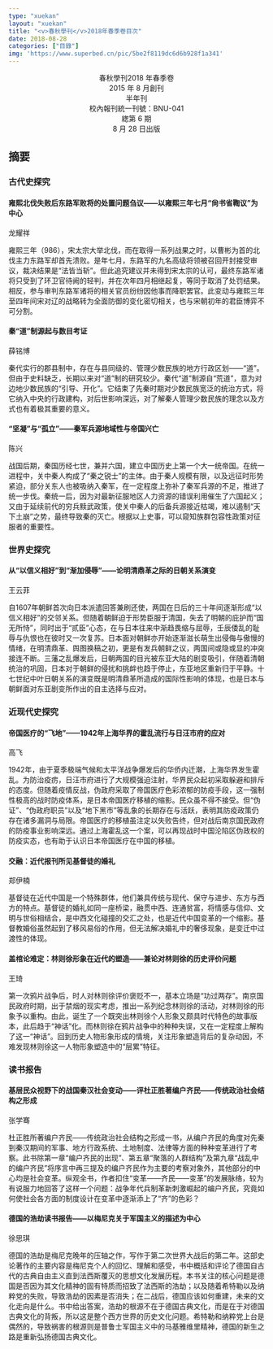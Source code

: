 ```yaml
---
type: "xuekan"
layout: "xuekan"
title: "<v>春秋學刊</v>2018年春季卷目次"
date: 2018-08-28
categories: ["目錄"]
img: 'https://www.superbed.cn/pic/5be2f8119dc6d6b928f1a341'
---
```


<center><v>春秋學刊</v>2018 年春季卷</center>
<center>2015 年 8 月創刊</center>
<center>半年刊</center>
<center>校內報刊統一刊號：BNU-041</center>
<center>緫第 6 期</center>
<center>8 月 28 日出版</center>

## 摘要

### 古代史探究

#### 雍熙北伐失败后东路军败将的处置问题刍议——以雍熙三年七月“尙书省鞫议”为中心

龙耀祥

雍熙三年（986），宋太宗大举北伐，而在取得一系列战果之时，以曹彬为首的北伐主力东路军却首先溃败。是年七月，东路军的九名高级将领被召回开封接受审议，裁决结果是“法皆当斩”。但此追究建议并未得到宋太宗的认可，最终东路军诸将只受到了环卫官待阙的轻判，并在次年四月相继起复，等同于取消了处罚结果。相反，参与审判东路军诸将的相关官员纷纷因他事而降职罢官。此变动与雍熙三年至四年间宋对辽的战略转为全面防御的变化密切相关，也与宋朝初年的君臣博弈不可分割。

#### 秦“道”制源起与数目考证

薛铭博

秦代实行的郡县制中，存在与县同级的、管理少数民族的地方行政区划——“道”。但由于史料缺乏，长期以来对“道”制的研究较少。秦代“道”制源自“荒道”，意为对边地少数民族的“引导、开化”。它结束了先秦时期对少数民族宽泛的统治方式，将它纳入中央的行政建构，对后世影响深远，对了解秦人管理少数民族的理念以及方式也有着极其重要的意义。

#### “坚凝”与“孤立”——秦军兵源地域性与帝国兴亡

陈兴

战国后期，秦国历经七世，兼并六国，建立中国历史上第一个大一统帝国。在统一进程中，关中秦人构成了“秦之锐士”的主体。由于秦人规模有限，以及远征时形势紧迫，部分关东人也被吸纳入秦军，在一定程度上弥补了秦军兵源的不足，推进了统一步伐。秦统一后，因为对最新征服地区人力资源的错误利用催生了六国起义；又由于延续前代的穷兵黩武政策，使关中秦人的后备兵源接近枯竭，难以遏制“天下土崩”之势，最终导致秦的灭亡。根据以上史事，可以窥知族群包容性政策对征服者的重要性。

### 世界史探究

#### 从“以信义相好”到“渐加侵辱”——论明清鼎革之际的日朝关系演变

王云菲

自1607年朝鲜首次向日本派遣回答兼刷还使，两国在日后的三十年间逐渐形成“以信义相好”的交邻关系。但随着朝鲜迫于形势臣服于清国，失去了明朝的庇护而“国无所恃”，同时出于“贰臣”心态，在与日本往来中渐趋畏缩与屈辱，壬辰倭乱的耻辱与仇恨也在彼时又一次复苏。日本面对朝鲜亦开始逐渐滋长萌生出侵侮与傲慢的情绪，在明清鼎革、舆图换稿之初，更是有发兵朝鲜之议，两国间或隐或显的冲突接连不断。三藩之乱爆发后，日朝两国的目光被东亚大陆的剧变吸引，伴随着清朝统治的巩固，日本对于朝鲜的侵扰和挑衅也趋于停止，东亚地区重新归于平静。十七世纪中叶日朝关系的演变既是明清鼎革所造成的国际性影响的体现，也是日本与朝鲜面对东亚剧变所作出的自主选择与应对。

### 近现代史探究

#### 帝国医疗的“飞地”——1942年上海华界的霍乱流行与日汪市府的应对

高飞

1942年，由于夏季极端气候和太平洋战争爆发后的华侨内迁潮，上海华界发生霍乱。为防治疫疠，日汪市府进行了大规模强迫注射，华界民众起初采取躲避和排斥的态度。但随着疫情反战，伪政府采取了帝国医疗色彩浓郁的防疫手段，这一强制性极高的战时防疫体系，是日本帝国医疗移植的缩影。民众虽不得不接受。但“伪证”、“伪政府职员”以及“地下黑市”等乱象的长期存在与活跃，表明其防疫政策仍存在诸多漏洞与局限。帝国医疗的移植虽注定以失败告终，但对战后南京国民政府的防疫事业影响深远。通过上海霍乱这一个案，可以再现战时中国沦陷区伪政权的防疫实态，也有助于认识日本帝国医疗在中国的移植。

#### 交融：近代报刊所见基督徒的婚礼

郑伊楠

基督徒在近代中国是一个特殊群体，他们兼具传统与现代、保守与进步、东方与西方的特点。基督徒的婚礼如同一座桥梁，融贯中西、连通贫富，将情感与信仰、文明与世俗相结合，是中西文化碰撞的交汇之处，也是近代中国变革的一个缩影。基督教婚俗虽然起到了移风易俗的作用，但无法解决婚礼中的奢侈现象，是变迁中过渡性的体现。

#### 盖棺论难定：林则徐形象在近代的塑造——兼论对林则徐的历史评价问题

王琦

第一次鸦片战争后，时人对林则徐评价褒贬不一，基本立场是“功过两存”。南京国民政府时期，出于禁烟的现实考虑，推出一系列纪念林则徐的活动，对林则徐的形象予以重构。由此，诞生了一个既突出林则徐个人形象又颇具时代特色的故事版本，此后趋于“神话”化。而林则徐在鸦片战争中的种种失误，又在一定程度上解构了这一“神话”。回到历史人物形象形成的情境，关注形象塑造背后的复杂动因，不难发现林则徐这一人物形象塑造中的“层累”特征。

### 读书报告

#### 基层民众视野下的战国秦汉社会变动——评杜正胜著<v>编户齐民——传统政治社会结构之形成</v>

张学骞

杜正胜所著<v>编户齐民——传统政治社会结构之形成</v>一书，从编户齐民的角度对先秦到秦汉期间的军事、地方行政系统、土地制度、法律等方面的种种变革进行了考察。此书除第一章“编户齐民的出现”、第五章“聚落的人群结构”及第九章“战乱中的编户齐民”将序言中再三提及的编户齐民作为主要的考察对象外，其他部分的中心均是社会变革。纵观全书，作者扣住“变革——齐民——变革”的发展脉络，较为有说服力地回答了这样一个问题：战争年代兵制革新刺激崛起的编户齐民，究竟如何使社会各方面的制度设计在变革中逐渐添上了“齐”的色彩？

#### <v>德国的浩劫</v>读书报告——以梅尼克关于军国主义的描述为中心

徐思琪

<v>德国的浩劫</v>是梅尼克晚年的压轴之作，写作于第二次世界大战后的第二年。这部史论著作的主要内容是梅尼克个人的回忆、理解和感受，书中概括和评论了德国自古代的古典自由主义直到法西斯覆灭的思想文化发展历程。本书关注的核心问题是德国是否因为其文化精神的固有特质而招致了法西斯的浩劫；以及随着希特勒以及纳粹党的失败，导致浩劫的因素是否消失；在二战后，德国应该如何重建，未来的文化走向是什么。书中给出答案，浩劫的根源不在于德国古典文化，而是在于对德国古典文化的背叛，所以这是整个西方世界的历史文化问题。希特勒和纳粹党上台是偶然的，导致祸害的根源则是普鲁士军国主义中的马基雅维里精神，德国的新生之路是重新弘扬德国古典文化。
